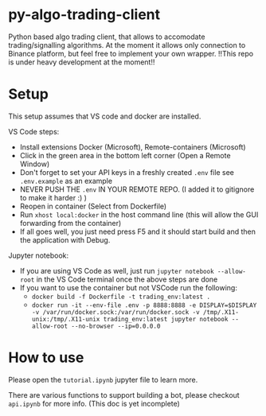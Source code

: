 # py-algo-trading-client
Python based algo trading client, that allows to accomodate trading/signalling algorithms. 
At the moment it allows only connection to Binance platform, but feel free to implement your own wrapper.
!!This repo is under heavy development at the moment!!

# Setup
This setup assumes that VS code and docker are installed.

VS Code steps:
 - Install extensions Docker (Microsoft), Remote-containers (Microsoft)
 - Click in the green area in the bottom left corner (Open a Remote Window)
 - Don't forget to set your API keys in a freshly created ```.env``` file see ```.env.example``` as an example
 - NEVER PUSH THE ```.env``` IN YOUR REMOTE REPO. (I added it to gitignore to make it harder :) )
 - Reopen in container (Select from Dockerfile)
 - Run ```xhost local:docker``` in the host command line (this will allow the GUI forwarding from the container)
 - If all goes well, you just need press F5 and it should start build and then the application with Debug.

Jupyter notebook:
 - If you are using VS Code as well, just run ```jupyter notebook --allow-root``` in the VS Code terminal once the above steps are done
 - If you want to use the container but not VSCode run the following:
    - ```docker build -f Dockerfile -t trading_env:latest .```
    - ```docker run -it --env-file .env -p 8888:8888 -e DISPLAY=$DISPLAY -v /var/run/docker.sock:/var/run/docker.sock -v /tmp/.X11-unix:/tmp/.X11-unix trading_env:latest jupyter notebook --allow-root --no-browser --ip=0.0.0.0```

# How to use
Please open the ```tutorial.ipynb``` jupyter file to learn more.

There are various functions to support building a bot, please checkout ```api.ipynb``` for more info. (This doc is yet incomplete)
